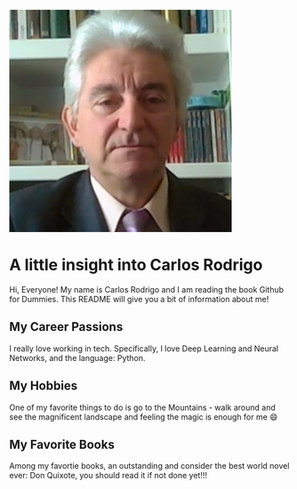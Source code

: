 ![headshot](crv.jpg)

# A little insight into Carlos Rodrigo
Hi, Everyone! My name is Carlos Rodrigo and I am reading the book Github for Dummies. This README will give you a bit of information about me!

## My Career Passions
I really love working in tech. Specifically, I love Deep Learning and Neural Networks, and the language: Python.

## My Hobbies
One of my favorite things to do is go to the Mountains - walk around and see the magnificent landscape and feeling the magic is enough for me :smile:

## My Favorite Books
Among my favortie books, an outstanding and consider the best world novel ever: Don Quixote, you should read it if not done yet!!!
